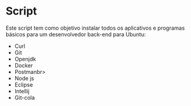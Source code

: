# Script
Este script tem como objetivo instalar todos os aplicativos e programas básicos para um desenvolvedor back-end para Ubuntu:
- Curl<br>
- Git<br>
- Openjdk<br>
- Docker<br>
- Postmanbr>
- Node js<br>
- Eclipse<br>
- Intellij<br>
- Git-cola<br>
